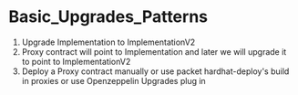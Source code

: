 # Basic_Upgrades_Patterns

1. Upgrade Implementation to ImplementationV2
2. Proxy contract will point to Implementation and later we will upgrade it to point to ImplementationV2
3. Deploy a Proxy contract manually or use packet hardhat-deploy's build in proxies or use Openzeppelin Upgrades plug in
